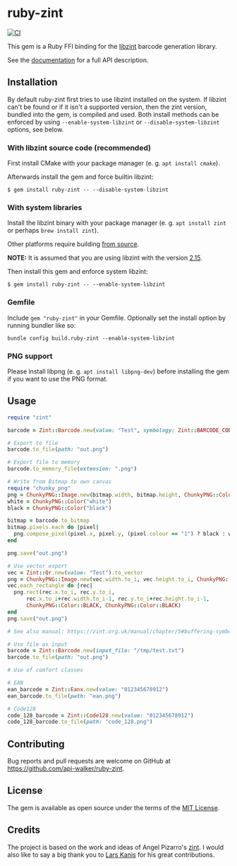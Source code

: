# ruby-zint

[![CI](https://github.com/api-walker/ruby-zint/actions/workflows/main.yml/badge.svg)](https://github.com/api-walker/ruby-zint/actions/workflows/main.yml)

This gem is a Ruby FFI binding for the [libzint](http://www.zint.org.uk) barcode generation library.

See the [documentation](https://rubydoc.info/github/api-walker/ruby-zint) for a full API description.

## Installation

By default ruby-zint first tries to use libzint installed on the system.
If libzint can't be found or if it isn't a supported version, then the zint version, bundled into the gem, is compiled and used.
Both install methods can be enforced by using `--enable-system-libzint` or `--disable-system-libzint` options, see below.

### With libzint source code (recommended)
First install CMake with your package manager (e. g. `apt install cmake`).

Afterwards install the gem and force builtin libzint:

```
$ gem install ruby-zint -- --disable-system-libzint
```

### With system libraries

Install the libzint binary with your package manager (e. g. `apt install zint` or perhaps `brew install zint`).

Other platforms require building [from source](https://www.zint.org.uk/manual/chapter/2).

**NOTE:** It is assumed that you are using libzint with the version [2.15](https://sourceforge.net/projects/zint/files/zint/2.15.0/).

Then install this gem and enforce system libzint:

```
$ gem install ruby-zint -- --enable-system-libzint
```

### Gemfile

Include `gem "ruby-zint"` in your Gemfile.
Optionally set the install option by running bundler like so:

```
bundle config build.ruby-zint --enable-system-libzint
```

### PNG support

Please install libpng (e. g. `apt install libpng-dev`) before installing the gem if you want to use the PNG format.

## Usage

```ruby
require "zint"

barcode = Zint::Barcode.new(value: "Test", symbology: Zint::BARCODE_CODE128)

# Export to file
barcode.to_file(path: "out.png")

# Export file to memory
barcode.to_memory_file(extension: ".png")

# Write from Bitmap to own canvas
require "chunky_png"
png = ChunkyPNG::Image.new(bitmap.width, bitmap.height, ChunkyPNG::Color::TRANSPARENT)
white = ChunkyPNG::Color("white")
black = ChunkyPNG::Color("black")

bitmap = barcode.to_bitmap
bitmap.pixels.each do |pixel|
  png.compose_pixel(pixel.x, pixel.y, (pixel.colour == "1") ? black : white)
end

png.save("out.png")

# Use vector export
vec = Zint::Qr.new(value: "Test").to_vector
png = ChunkyPNG::Image.new(vec.width.to_i, vec.height.to_i, ChunkyPNG::Color::WHITE)
vec.each_rectangle do |rec|
  png.rect(rec.x.to_i, rec.y.to_i,
      rec.x.to_i+rec.width.to_i-1, rec.y.to_i+rec.height.to_i-1,
      ChunkyPNG::Color::BLACK, ChunkyPNG::Color::BLACK)
end
png.save("out.png")

# See also manual: https://zint.org.uk/manual/chapter/5#buffering-symbols-in-memory-vector

# Use file as input
barcode = Zint::Barcode.new(input_file: "/tmp/test.txt")
barcode.to_file(path: "out.png")

# Use of comfort classes

# EAN
ean_barcode = Zint::Eanx.new(value: "012345678912")
ean_barcode.to_file(path: "ean.png")

# Code128
code_128_barcode = Zint::Code128.new(value: "012345678912")
code_128_barcode.to_file(path: "code_128.png")

```

## Contributing

Bug reports and pull requests are welcome on GitHub at https://github.com/api-walker/ruby-zint.

## License

The gem is available as open source under the terms of the [MIT License](https://opensource.org/licenses/MIT).

## Credits
The project is based on the work and ideas of Angel Pizarro's [zint](https://github.com/delagoya/zint). I would also like to say a big thank you to [Lars Kanis](https://github.com/larskanis) for his great contributions.
